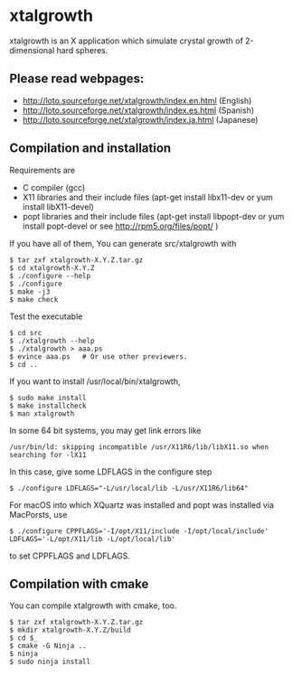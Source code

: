 xtalgrowth
==========
xtalgrowth is an X application which simulate crystal
growth of 2-dimensional hard spheres.

## Please read webpages:

* http://loto.sourceforge.net/xtalgrowth/index.en.html (English)
* http://loto.sourceforge.net/xtalgrowth/index.es.html (Spanish)
* http://loto.sourceforge.net/xtalgrowth/index.ja.html (Japanese)

## Compilation and installation
Requirements are

* C compiler (gcc)
* X11 libraries and their include files (apt-get install libx11-dev or yum install libX11-devel)
* popt libraries and their include files (apt-get install libpopt-dev or yum install popt-devel or see http://rpm5.org/files/popt/ )

If you have all of them, You can generate src/xtalgrowth with

    $ tar zxf xtalgrowth-X.Y.Z.tar.gz
    $ cd xtalgrowth-X.Y.Z
    $ ./configure --help
    $ ./configure
    $ make -j3
    $ make check

Test the executable

    $ cd src
    $ ./xtalgrowth --help
    $ ./xtalgrowth > aaa.ps
    $ evince aaa.ps   # Or use other previewers.
    $ cd ..

If you want to install /usr/local/bin/xtalgrowth,

    $ sudo make install
    $ make installcheck
    $ man xtalgrowth

In some 64 bit systems, you may get link errors like

    /usr/bin/ld: skipping incompatible /usr/X11R6/lib/libX11.so when searching for -lX11

In this case, give some LDFLAGS in the configure step

    $ ./configure LDFLAGS="-L/usr/local/lib -L/usr/X11R6/lib64"

For macOS into which XQuartz was installed and popt was installed via MacPorsts, use

    $ ./configure CPPFLAGS='-I/opt/X11/include -I/opt/local/include' LDFLAGS='-L/opt/X11/lib -L/opt/local/lib'

to set CPPFLAGS and LDFLAGS.

## Compilation with cmake
You can compile xtalgrowth with cmake, too.

    $ tar zxf xtalgrowth-X.Y.Z.tar.gz
    $ mkdir xtalgrowth-X.Y.Z/build
    $ cd $_
    $ cmake -G Ninja ..
    $ ninja
    $ sudo ninja install
